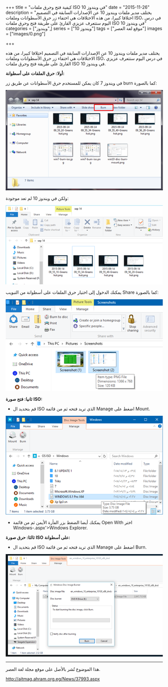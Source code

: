 +++
title = "كيفية فتح وحرق ملفات ISO في ويندوز 10"
date = "2015-11-26"
description = "يختلف مدير ملفات ويندوز 10 عن الإصدارات السابقة في التصميم اختلافا كبيرا، من هذه الاختلافات هي اختفاء زر حرق الأسطوانات وملفات ISO، في درس اليوم ستتعرف عزيزي القارئ على طريقة فتح وحرق ملفات ISO في ويندوز 10"
categories = ["ويندوز",]
series = ["ويندوز 10"]
tags = ["موقع لغة العصر"]
images = ["images/0.png"]

+++

يختلف مدير ملفات ويندوز 10 عن الإصدارات السابقة في التصميم اختلافا كبيرا، من هذه الاختلافات هي اختفاء زر حرق الأسطوانات وملفات ISO، في درس اليوم ستتعرف عزيزي القارئ على طريقة فتح وحرق ملفات ISO في ويندوز 10.

**أولا: حرق الملفات على أسطوانة:**


في ويندوز 7 كان يمكن للمستخدم حرق الأسطوانات عن طريق زر burn كما بالصورة:

![1](images/1.png)


ولكن في ويندوز 10 لم تعد موجودة:

![2](images/2.png)


يمكنك الدخول إلى اختيار حرق الملفات على أسطوانة من التبويب Share كما بالصورة:

![3](images/3.png)

**ثانيا: فتح صورة** **ISO:**


- قم بتحديد ال ISO الذي تريد فتحه ثم من قائمة Manage اضغط على Mount.

![4](images/4.png)


- يمكنك أيضا الضغط بزر الفأرة الأيمن ثم من قائمة Open With اختر Windows-.aspx'>Windows Explorer.

**ثالثا: حرق صورة** **ISO** **على أسطوانة:**


- قم بتحديد ال ISO الذي تريد فتحه ثم من قائمة Manage اضغط على Burn.

![5](images/5.png)


---
هذا الموضوع نٌشر باﻷصل على موقع مجلة لغة العصر.

http://aitmag.ahram.org.eg/News/37993.aspx
